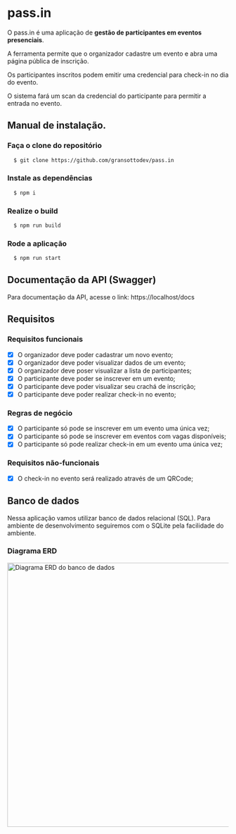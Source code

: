 # pass.in

O pass.in é uma aplicação de **gestão de participantes em eventos presenciais**. 

A ferramenta permite que o organizador cadastre um evento e abra uma página pública de inscrição.

Os participantes inscritos podem emitir uma credencial para check-in no dia do evento.

O sistema fará um scan da credencial do participante para permitir a entrada no evento.

## Manual de instalação.

### Faça o clone do repositório
```bash
  $ git clone https://github.com/gransottodev/pass.in
```

### Instale as dependências
```bash
  $ npm i
```

### Realize o build
```bash
  $ npm run build
```

### Rode a aplicação
```bash
  $ npm run start
```

## Documentação da API (Swagger)
Para documentação da API, acesse o link: https://localhost/docs

## Requisitos
### Requisitos funcionais

- [x] O organizador deve poder cadastrar um novo evento;
- [x] O organizador deve poder visualizar dados de um evento;
- [x] O organizador deve poser visualizar a lista de participantes; 
- [x] O participante deve poder se inscrever em um evento;
- [x] O participante deve poder visualizar seu crachá de inscrição;
- [x] O participante deve poder realizar check-in no evento;

### Regras de negócio

- [x] O participante só pode se inscrever em um evento uma única vez;
- [x] O participante só pode se inscrever em eventos com vagas disponíveis;
- [x] O participante só pode realizar check-in em um evento uma única vez;

### Requisitos não-funcionais

- [x] O check-in no evento será realizado através de um QRCode;


## Banco de dados

Nessa aplicação vamos utilizar banco de dados relacional (SQL). Para ambiente de desenvolvimento seguiremos com o SQLite pela facilidade do ambiente.

### Diagrama ERD

<img src="https://github.com/rocketseat-education/nlw-unite-nodejs/blob/main/.github/erd.svg" width="600" alt="Diagrama ERD do banco de dados" />
